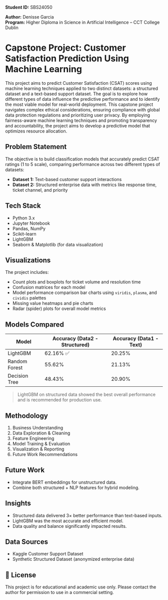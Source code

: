 
**Student ID:** SBS24050

**Author:** Denisse Garcia  
**Program:** Higher Diploma in Science in Artificial Intelligence – CCT College Dublin

# Capstone Project: Customer Satisfaction Prediction Using Machine Learning

This project aims to predict Customer Satisfaction (CSAT) scores using machine learning techniques applied to two distinct datasets: a structured dataset and a text-based support dataset. The goal is to explore how different types of data influence the predictive performance and to identify the most viable model for real-world deployment.
This capstone project navigates complex ethical considerations, ensuring compliance with global data protection regulations and prioritizing user privacy. By employing fairness-aware machine learning techniques and promoting transparency and accountability, the project aims to develop a predictive model that optimizes resource allocation. 

## Problem Statement

The objective is to build classification models that accurately predict CSAT ratings (1 to 5 scale), comparing performance across two different types of datasets:
- **Dataset 1:** Text-based customer support interactions
- **Dataset 2:** Structured enterprise data with metrics like response time, ticket channel, and priority

## Tech Stack

- Python 3.x
- Jupyter Notebook
- Pandas, NumPy
- Scikit-learn
- LightGBM
- Seaborn & Matplotlib (for data visualization)

## Visualizations

The project includes:
- Count plots and boxplots for ticket volume and resolution time
- Confusion matrices for each model
- Model performance comparison bar charts using `viridis`, `plasma`, and `cividis` palettes
- Missing value heatmaps and pie charts
- Radar (spider) plots for overall model metrics

## Models Compared

| Model         | Accuracy (Data2 - Structured) | Accuracy (Data1 - Text) |
|---------------|------------------------|------------------|
| LightGBM      | 62.16% ✅               | 20.25%           |
| Random Forest | 55.62%                 | 21.13%           |
| Decision Tree | 48.43%                 | 20.90%           |

> LightGBM on structured data showed the best overall performance and is recommended for production use.

## Methodology

1. Business Understanding
2. Data Exploration & Cleaning
3. Feature Engineering
4. Model Training & Evaluation
5. Visualization & Reporting
6. Future Work Recommendations

## Future Work

- Integrate BERT embeddings for unstructured data.
- Combine both structured + NLP features for hybrid modeling.

## Insights

- Structured data delivered 3× better performance than text-based inputs.
- LightGBM was the most accurate and efficient model.
- Data quality and balance significantly impacted results.

## Data Sources

- Kaggle Customer Support Dataset  
- Synthetic Structured Dataset (anonymized enterprise data)

## 🧾 License

This project is for educational and academic use only. Please contact the author for permission to use in a commercial setting.



